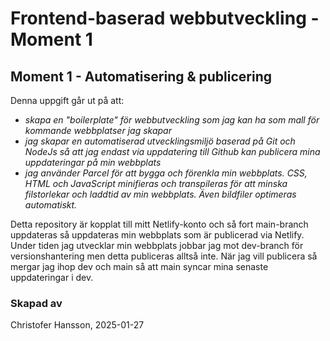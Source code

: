 # Frontend-baserad webbutveckling - Moment 1
## Moment 1 - Automatisering & publicering
Denna uppgift går ut på att:
  * *skapa en "boilerplate" för webbutveckling som jag kan ha som mall för kommande webbplatser jag skapar*
  * *jag skapar en automatiserad utvecklingsmiljö baserad på Git och NodeJs så att jag endast via uppdatering till Github kan publicera mina uppdateringar på min webbplats*
  * *jag använder Parcel för att bygga och förenkla min webbplats. CSS, HTML och JavaScript minifieras och transpileras för att minska filstorlekar och laddtid av min webbplats. Även bildfiler optimeras automatiskt.*

Detta repository är kopplat till mitt Netlify-konto och så fort main-branch uppdateras så uppdateras min webbplats som är publicerad via Netlify. Under tiden jag utvecklar min webbplats jobbar jag mot dev-branch för versionshantering men detta publiceras alltså inte. När jag vill publicera så mergar jag ihop dev och main så att main syncar mina senaste uppdateringar i dev.


### Skapad av
Christofer Hansson, 2025-01-27

